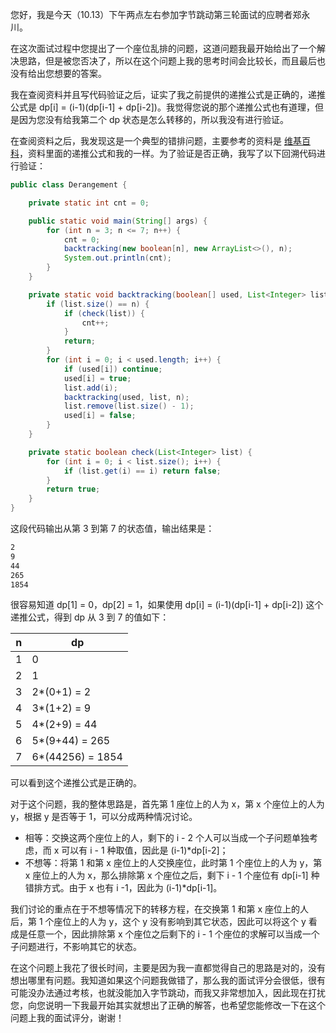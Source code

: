 您好，我是今天（10.13）下午两点左右参加字节跳动第三轮面试的应聘者郑永川。

在这次面试过程中您提出了一个座位乱排的问题，这道问题我最开始给出了一个解决思路，但是被您否决了，所以在这个问题上我的思考时间会比较长，而且最后也没有给出您想要的答案。

我在查阅资料并且写代码验证之后，证实了我之前提供的递推公式是正确的，递推公式是 dp[i] = (i-1)(dp[i-1] + dp[i-2])。我觉得您说的那个递推公式也有道理，但是因为您没有给我第二个 dp 状态是怎么转移的，所以我没有进行验证。

在查阅资料之后，我发现这是一个典型的错排问题，主要参考的资料是 [维基百科](https://zh.wikipedia.org/zh-hans/%E9%94%99%E6%8E%92%E9%97%AE%E9%A2%98)，资料里面的递推公式和我的一样。为了验证是否正确，我写了以下回溯代码进行验证：

```java
public class Derangement {

    private static int cnt = 0;

    public static void main(String[] args) {
        for (int n = 3; n <= 7; n++) {
            cnt = 0;
            backtracking(new boolean[n], new ArrayList<>(), n);
            System.out.println(cnt);
        }
    }

    private static void backtracking(boolean[] used, List<Integer> list, int n) {
        if (list.size() == n) {
            if (check(list)) {
                cnt++;
            }
            return;
        }
        for (int i = 0; i < used.length; i++) {
            if (used[i]) continue;
            used[i] = true;
            list.add(i);
            backtracking(used, list, n);
            list.remove(list.size() - 1);
            used[i] = false;
        }
    }

    private static boolean check(List<Integer> list) {
        for (int i = 0; i < list.size(); i++) {
            if (list.get(i) == i) return false;
        }
        return true;
    }
}
```

这段代码输出从第 3 到第 7 的状态值，输出结果是：

```html
2
9
44
265
1854
```

很容易知道 dp[1] = 0，dp[2] = 1，如果使用 dp[i] = (i-1)(dp[i-1] + dp[i-2]) 这个递推公式，得到 dp 从 3 到 7 的值如下：

| n | dp |
| --- | --- |
| 1 | 0 |
| 2 | 1 |
| 3 | 2\*(0+1) = 2 |
| 4 | 3\*(1+2) = 9 |
| 5 | 4\*(2+9) = 44 |
| 6 | 5\*(9+44) = 265 |
| 7 | 6\*(44256) = 1854 |

可以看到这个递推公式是正确的。

对于这个问题，我的整体思路是，首先第 1 座位上的人为 x，第 x 个座位上的人为 y，根据 y 是否等于 1，可以分成两种情况讨论。

- 相等：交换这两个座位上的人，剩下的 i - 2 个人可以当成一个子问题单独考虑，而 x 可以有 i - 1 种取值，因此是 (i-1)\*dp[i-2]；
- 不想等：将第 1 和第 x 座位上的人交换座位，此时第 1 个座位上的人为 y，第 x 座位上的人为 x，那么排除第 x 个座位之后，剩下 i - 1 个座位有 dp[i-1] 种错排方式。由于 x 也有 i -1，因此为 (i-1)\*dp[i-1]。

我们讨论的重点在于不想等情况下的转移方程，在交换第 1 和第 x 座位上的人后，第 1 个座位上的人为 y，这个 y 没有影响到其它状态，因此可以将这个 y 看成是任意一个，因此排除第 x 个座位之后剩下的 i - 1 个座位的求解可以当成一个子问题进行，不影响其它的状态。

在这个问题上我花了很长时间，主要是因为我一直都觉得自己的思路是对的，没有想出哪里有问题。我知道如果这个问题我做错了，那么我的面试评分会很低，很有可能没办法通过考核，也就没能加入字节跳动，而我又非常想加入，因此现在打扰您，向您说明一下我最开始其实就想出了正确的解答，也希望您能修改一下在这个问题上我的面试评分，谢谢！